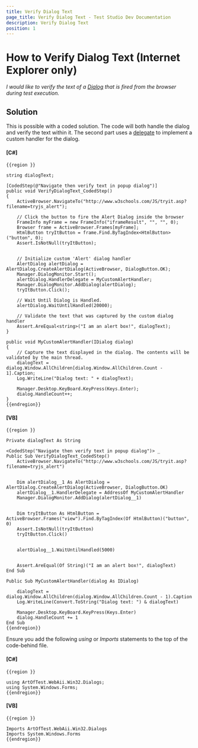 ```yaml
---
title: Verify Dialog Text
page_title: Verify Dialog Text - Test Studio Dev Documentation
description: Verify Dialog Text
position: 1
---
```

# How to Verify Dialog Text (Internet Explorer only) #

*I would like to verify the text of a <a href="/features/recorder/specific-recording-scenario/dialogs" target="_blank">Dialog</a> that is fired from the browser during test execution.*

## Solution ##

This is possible with a coded solution.  The code will both handle the dialog and verify the text within it. The second part uses a <a href="http://msdn.microsoft.com/en-us/library/ms173171(v=vs.80).aspx" target="_blank">delegate</a> to implement a custom handler for the dialog.

#### __[C#]__

    {{region }}

    string dialogText;
    
    [CodedStep(@"Navigate then verify text in popup dialog")]
    public void VerifyDialogText_CodedStep()
    {
        ActiveBrowser.NavigateTo("http://www.w3schools.com/JS/tryit.asp?filename=tryjs_alert");
    
        // Click the button to fire the Alert Dialog inside the browser
        FrameInfo myFrame = new FrameInfo("iframeResult", "", "", 0);
        Browser frame = ActiveBrowser.Frames[myFrame];
        HtmlButton tryItButton = frame.Find.ByTagIndex<HtmlButton>("button", 0);
        Assert.IsNotNull(tryItButton);
        
        
        // Initialize custom 'Alert' dialog handler
        AlertDialog alertDialog = AlertDialog.CreateAlertDialog(ActiveBrowser, DialogButton.OK);
        Manager.DialogMonitor.Start();
        alertDialog.HandlerDelegate = MyCustomAlertHandler;
        Manager.DialogMonitor.AddDialog(alertDialog);
        tryItButton.Click();
        
        // Wait Until Dialog is Handled.
        alertDialog.WaitUntilHandled(20000);

        // Validate the text that was captured by the custom dialog handler
        Assert.AreEqual<string>("I am an alert box!", dialogText);
    }
    
    public void MyCustomAlertHandler(IDialog dialog)
    {
        // Capture the text displayed in the dialog. The contents will be validated by the main thread.
        dialogText = dialog.Window.AllChildren[dialog.Window.AllChildren.Count - 1].Caption;
        Log.WriteLine("Dialog text: " + dialogText);
    
        Manager.Desktop.KeyBoard.KeyPress(Keys.Enter);
        dialog.HandleCount++;
    }
    {{endregion}}

#### __[VB]__

    {{region }}

    Private dialogText As String
    
    <CodedStep("Navigate then verify text in popup dialog")> _
    Public Sub VerifyDialogText_CodedStep()
        ActiveBrowser.NavigateTo("http://www.w3schools.com/JS/tryit.asp?filename=tryjs_alert")
    
        
        Dim alertDialog__1 As AlertDialog = AlertDialog.CreateAlertDialog(ActiveBrowser, DialogButton.OK)
        alertDialog__1.HandlerDelegate = AddressOf MyCustomAlertHandler
        Manager.DialogMonitor.AddDialog(alertDialog__1)
    
        
        Dim tryItButton As HtmlButton = ActiveBrowser.Frames("view").Find.ByTagIndex(Of HtmlButton)("button", 0)
        Assert.IsNotNull(tryItButton)
        tryItButton.Click()
    
        
        alertDialog__1.WaitUntilHandled(5000)
    
        
        Assert.AreEqual(Of String)("I am an alert box!", dialogText)
    End Sub
    
    Public Sub MyCustomAlertHandler(dialog As IDialog)
        
        dialogText = dialog.Window.AllChildren(dialog.Window.AllChildren.Count - 1).Caption
        Log.WriteLine(Convert.ToString("Dialog text: ") & dialogText)
    
        Manager.Desktop.KeyBoard.KeyPress(Keys.Enter)
        dialog.HandleCount += 1
    End Sub
    {{endregion}}

Ensure you add the following *using* or *Imports* statements to the top of the code-behind file.

#### __[C#]__

    {{region }}

    using ArtOfTest.WebAii.Win32.Dialogs;
    using System.Windows.Forms;
    {{endregion}}

#### __[VB]__

    {{region }}

    Imports ArtOfTest.WebAii.Win32.Dialogs
    Imports System.Windows.Forms
    {{endregion}}
